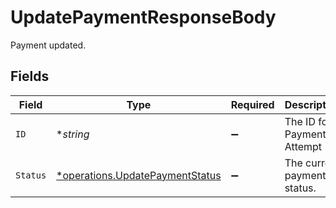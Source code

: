 # UpdatePaymentResponseBody

Payment updated.


## Fields

| Field                                                                             | Type                                                                              | Required                                                                          | Description                                                                       |
| --------------------------------------------------------------------------------- | --------------------------------------------------------------------------------- | --------------------------------------------------------------------------------- | --------------------------------------------------------------------------------- |
| `ID`                                                                              | **string*                                                                         | :heavy_minus_sign:                                                                | The ID for a Payment Attempt                                                      |
| `Status`                                                                          | [*operations.UpdatePaymentStatus](../../models/operations/updatepaymentstatus.md) | :heavy_minus_sign:                                                                | The current payment status.                                                       |